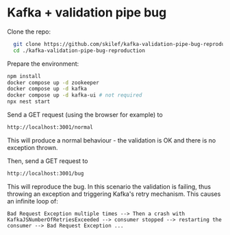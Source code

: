 # Kafka + validation pipe bug

Clone the repo:
```bash
  git clone https://github.com/skilef/kafka-validation-pipe-bug-reproduction.git
  cd ./kafka-validation-pipe-bug-reproduction
```

Prepare the environment:

```bash
npm install
docker compose up -d zookeeper
docker compose up -d kafka
docker compose up -d kafka-ui # not required
npx nest start
```

Send a GET request (using the browser for example) to

```bash
http://localhost:3001/normal
```

This will produce a normal behaviour - the validation is OK and there is no exception thrown.

Then, send a GET request to

```bash
http://localhost:3001/bug
```

This will reproduce the bug. In this scenario the validation is failing, thus throwing an exception and triggering Kafka's retry mechanism. This causes an infinite loop of:

```
Bad Request Exception multiple times --> Then a crash with KafkaJSNumberOfRetriesExceeded --> consumer stopped --> restarting the consumer --> Bad Request Exception ...
```
